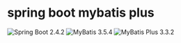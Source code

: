 # spring boot mybatis plus

![Spring Boot 2.4.2](https://img.shields.io/badge/Spring%20Boot-2.4.2-brightgreen)
![MyBatis 3.5.4](https://img.shields.io/badge/MyBatis-3.5.4-9cf)
![MyBatis Plus 3.3.2](https://img.shields.io/badge/MyBatis%20Plus-3.3.2-f669b4)